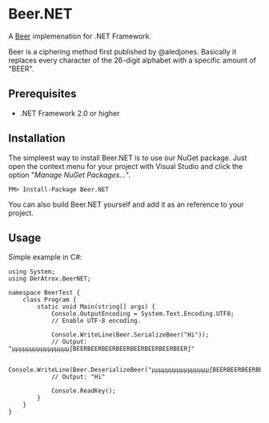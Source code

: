 Beer.NET
========

A [Beer](https://github.com/aledjones/Beer.php) implemenation for .NET Framework.

Beer is a ciphering method first published by @aledjones. Basically it replaces every character of the 26-digit alphabet with a specific amount of "BEER".


## Prerequisites ##
- .NET Framework 2.0 or higher

## Installation ##
The simpleest way to install Beer.NET is to use our NuGet package. Just open the context menu for your project with Visual Studio and click the option "*Manage NuGet Packages...*".

```
PM> Install-Package Beer.NET
```

You can also build Beer.NET yourself and add it as an reference to your project.

## Usage ##
Simple example in C#:
```
using System;
using DerAtrox.BeerNET;

namespace BeerTest {
	class Program {
		static void Main(string[] args) {
			Console.OutputEncoding = System.Text.Encoding.UTF8;
			// Enable UTF-8 encoding.

			Console.WriteLine(Beer.SerializeBeer("Hi"));
			// Output: "µµµµµµµµµµµµµµµµ∫BEERBEERBEERBEERBEERBEERBEERBEER∫"

			Console.WriteLine(Beer.DeserializeBeer("µµµµµµµµµµµµµµµµ∫BEERBEERBEERBEERBEERBEERBEERBEER∫"));
			// Output: "Hi"

			Console.ReadKey();
		}
	}
}

```